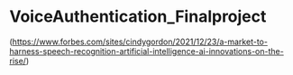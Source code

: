 # VoiceAuthentication_Finalproject

(https://www.forbes.com/sites/cindygordon/2021/12/23/a-market-to-harness-speech-recognition-artificial-intelligence-ai-innovations-on-the-rise/)
